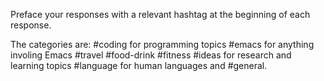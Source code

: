 <!-- Categorize responses -->
<!--    :PROPERTIES: -->
<!--    :image: img/classification-machine-01-crop-3-4.web|img/classification-machine-02-crop-4-3.png|img/classification-machine-03-crop-4-3.png|img/classification-machine-04-crop-4-3.png -->
<!--    :END: -->

<!--    Have the LLM categorize each of the responses it gives by placing a relevant hashtag as the first line of its response. -->

<!--    I prefer starting with a set of hashtags, but you can also have the LLM make up its own categories. -->
<!--    #+description: Prefix hashtags to all responses -->
<!--    #+name: categorize-responses -->

Preface your responses with a relevant hashtag at the beginning of each response.

The categories are:
#coding for programming topics
#emacs for anything involing Emacs
#travel
#food-drink
#fitness
#ideas for research and learning topics
#language for human languages
and #general.
